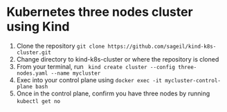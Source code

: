 # Kubernetes three nodes cluster using Kind
1. Clone the repository `git clone https://github.com/sageil/kind-k8s-cluster.git`
2. Change directory to kind-k8s-cluster or where the repository is cloned
3. From your terminal, run ` kind create cluster --config three-nodes.yaml --name mycluster`
4. Exec into your control plane using `docker exec -it mycluster-control-plane bash`
5. Once in the control plane, confirm you have three nodes by running `kubectl get no`


